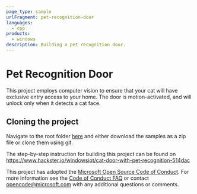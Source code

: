 ```yaml
---
page_type: sample
urlFragment: pet-recognition-door
languages:
  - cpp
products:
  - windows
description: Building a pet recognition door.
---
```


# Pet Recognition Door

This project employs computer vision to ensure that your cat will have exclusive entry access to your home. The door is motion-activated, and will unlock only when it detects a cat face.

## Cloning the project

Navigate to the root folder [here](https://github.com/Microsoft/Windows-iotcore-samples) and either download the samples as a zip file or clone them using git.

The step-by-step instruction for building this project can be found on https://www.hackster.io/windowsiot/cat-door-with-pet-recognition-514dac

This project has adopted the [Microsoft Open Source Code of Conduct](https://opensource.microsoft.com/codeofconduct/). For more information see the [Code of Conduct FAQ](https://opensource.microsoft.com/codeofconduct/faq/) or contact [opencode@microsoft.com](mailto:opencode@microsoft.com) with any additional questions or comments.
